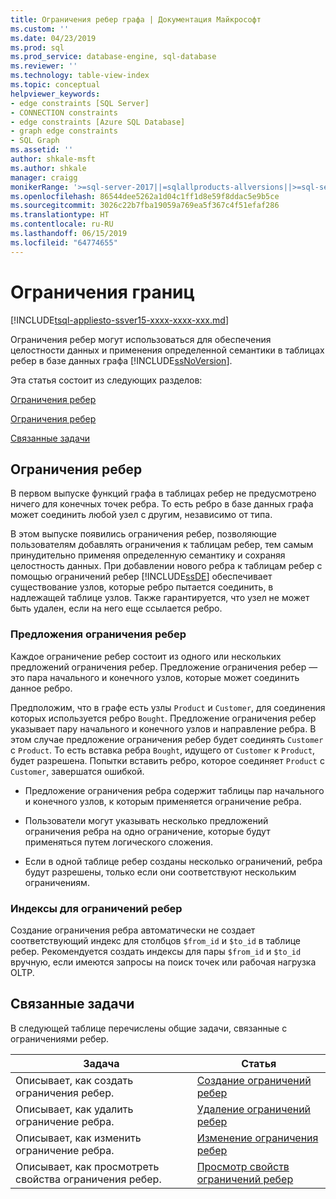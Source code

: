 ```yaml
---
title: Ограничения ребер графа | Документация Майкрософт
ms.custom: ''
ms.date: 04/23/2019
ms.prod: sql
ms.prod_service: database-engine, sql-database
ms.reviewer: ''
ms.technology: table-view-index
ms.topic: conceptual
helpviewer_keywords:
- edge constraints [SQL Server]
- CONNECTION constraints
- edge constraints [Azure SQL Database]
- graph edge constraints
- SQL Graph
ms.assetid: ''
author: shkale-msft
ms.author: shkale
manager: craigg
monikerRange: '>=sql-server-2017||=sqlallproducts-allversions||>=sql-server-linux-2017||=azuresqldb-mi-current'
ms.openlocfilehash: 86544dee5262a1d04c1ff1d8e59f8ddac5e9b5ce
ms.sourcegitcommit: 3026c22b7fba19059a769ea5f367c4f51efaf286
ms.translationtype: HT
ms.contentlocale: ru-RU
ms.lasthandoff: 06/15/2019
ms.locfileid: "64774655"
---
```

# <a name="edge-constraints"></a>Ограничения границ
[!INCLUDE[tsql-appliesto-ssver15-xxxx-xxxx-xxx.md](../../includes/tsql-appliesto-ssver15-xxxx-xxxx-xxx.md)]

  Ограничения ребер могут использоваться для обеспечения целостности данных и применения определенной семантики в таблицах ребер в базе данных графа [!INCLUDE[ssNoVersion](../../includes/ssnoversion-md.md)]. 
  
Эта статья состоит из следующих разделов:  
  
[Ограничения ребер](../../relational-databases/tables/graph-edge-constraints.md#Connection)  

[Ограничения ребер](../../relational-databases/tables/graph-edge-constraints.md#Connection)  
  
[Связанные задачи](../../relational-databases/tables/graph-edge-constraints.md#Tasks)  
  
##  <a name="Connection"></a> Ограничения ребер
 В первом выпуске функций графа в таблицах ребер не предусмотрено ничего для конечных точек ребра. То есть ребро в базе данных графа может соединить любой узел с другим, независимо от типа. 

 В этом выпуске появились ограничения ребер, позволяющие пользователям добавлять ограничения к таблицам ребер, тем самым принудительно применяя определенную семантику и сохраняя целостность данных. При добавлении нового ребра к таблицам ребер с помощью ограничений ребер [!INCLUDE[ssDE](../../includes/ssde-md.md)] обеспечивает существование узлов, которые ребро пытается соединить, в надлежащей таблице узлов. Также гарантируется, что узел не может быть удален, если на него еще ссылается ребро. 

 ### <a name="edge-constraint-clauses"></a>Предложения ограничения ребер
 Каждое ограничение ребер состоит из одного или нескольких предложений ограничения ребер. Предложение ограничения ребер — это пара начального и конечного узлов, которые может соединить данное ребро. 

 Предположим, что в графе есть узлы `Product` и `Customer`, для соединения которых используется ребро `Bought`. Предложение ограничения ребер указывает пару начального и конечного узлов и направление ребра. В этом случае предложение ограничения ребер будет соединять `Customer` с `Product`. То есть вставка ребра `Bought`, идущего от `Customer` к `Product`, будет разрешена. Попытки вставить ребро, которое соединяет `Product` с `Customer`, завершатся ошибкой. 
  
- Предложение ограничения ребра содержит таблицы пар начального и конечного узлов, к которым применяется ограничение ребра. 
  
- Пользователи могут указывать несколько предложений ограничения ребра на одно ограничение, которые будут применяться путем логического сложения.

- Если в одной таблице ребер созданы несколько ограничений, ребра будут разрешены, только если они соответствуют нескольким ограничениям.
  
### <a name="indexes-on-edge-constraints"></a>Индексы для ограничений ребер
 Создание ограничения ребра автоматически не создает соответствующий индекс для столбцов `$from_id` и `$to_id` в таблице ребер. Рекомендуется создать индексы для пары `$from_id` и `$to_id` вручную, если имеются запросы на поиск точек или рабочая нагрузка OLTP. 

##  <a name="Tasks"></a> Связанные задачи  
 В следующей таблице перечислены общие задачи, связанные с ограничениями ребер.  
  
|Задача|Статья|  
|----------|-----------|  
|Описывает, как создать ограничения ребер.|[Создание ограничений ребер](../../relational-databases/tables/create-edge-constraints.md)|  
|Описывает, как удалить ограничение ребра.|[Удаление ограничений ребер](../../relational-databases/tables/delete-edge-constraint.md)|  
|Описывает, как изменить ограничение ребра.|[Изменение ограничения ребер](../../relational-databases/tables/modify-edge-constraint.md)|  
|Описывает, как просмотреть свойства ограничения ребер.|[Просмотр свойств ограничений ребер](../../relational-databases/tables/view-edge-constraint-properties.md)|  
